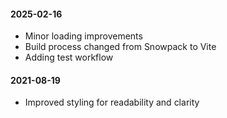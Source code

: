 
#### 2025-02-16
* Minor loading improvements
* Build process changed from Snowpack to Vite
* Adding test workflow
#### 2021-08-19
* Improved styling for readability and clarity